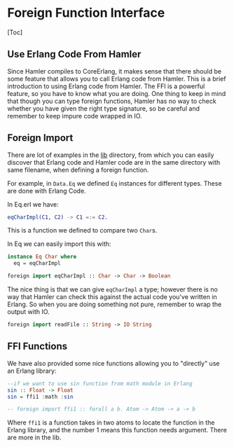 # Foreign Function Interface

[Toc]

## Use Erlang Code From Hamler 

Since Hamler compiles to CoreErlang, it makes sense that there should be some feature that allows you to call Erlang code from Hamler. This is a brief introduction to using Erlang code from Hamler. The FFI is a powerful feature, so you have to know what you are doing. One thing to keep in mind that though you can type foreign functions, Hamler has no way to check whether you have given the right type signature, so be careful and remember to keep impure code wrapped in IO.

## Foreign Import

There are lot of examples in the [lib](https://github.com/hamler-lang/hamler/tree/master/lib) directory, from which you can easily discover that Erlang code and Hamler code are in the same directory with same filename, when defining a foreign function.

For example, in `Data.Eq` we defined `Eq` instances for different types. These are done with Erlang Code.

In Eq.erl we have:

```erlang
eqCharImpl(C1, C2) -> C1 =:= C2.
```

This is a function we defined to compare two `Char`s.

In Eq we can easily import this with:

```haskell
instance Eq Char where
  eq = eqCharImpl

foreign import eqCharImpl :: Char -> Char -> Boolean
```

The nice thing is that we can give `eqCharImpl` a type; however there is no way that Hamler can check this against the actual code you've written in Erlang. So when you are doing something not pure, remember to wrap the output with IO.

```haskell
foreign import readFile :: String -> IO String
```

## FFI Functions

We have also provided some nice functions allowing you to "directly" use an Erlang library:

```haskell
--if we want to use sin function from math module in Erlang
sin :: Float -> Float
sin = ffi1 :math :sin

-- foreign import ffi1 :: forall a b. Atom -> Atom -> a -> b
```

Where `ffi1` is a function takes in two atoms to locate the function in the Erlang library, and the number 1 means this function needs  argument. There are more in the lib.

